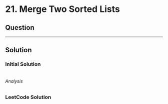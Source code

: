 # 21. Merge Two Sorted Lists
## Question
---
## Solution
### Initial Solution

```typescript

```

###### Analysis

### LeetCode Solution